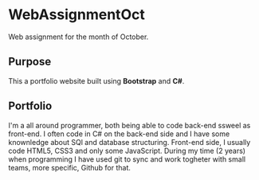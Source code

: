 # WebAssignmentOct
Web assignment for the month of October.

## Purpose
This a portfolio website built using **Bootstrap** and **C#**.

## Portfolio

I'm a all around programmer, both being able to code back-end ssweel as front-end. I often code in C# on the back-end side and I have some knownledge about SQl and database structuring. Front-end side, I usually code HTML5, CSS3 and only some JavaScript. During my time (2 years) when programming I have used git to sync and work togheter with small teams, more specific, Github for that. 
